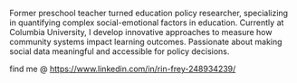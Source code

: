 Former preschool teacher turned education policy researcher, specializing in quantifying complex social-emotional factors in education. Currently at Columbia University, I develop innovative approaches to measure how community systems impact learning outcomes. Passionate about making social data meaningful and accessible for policy decisions.

find me @ https://www.linkedin.com/in/rin-frey-248934239/
